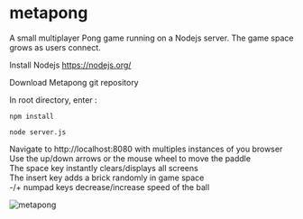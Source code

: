 # metapong

A small multiplayer Pong game running on a Nodejs server. The game space grows as users connect.

Install Nodejs
https://nodejs.org/

Download Metapong git repository

In root directory, enter :

`npm install`

`node server.js`

Navigate to http://localhost:8080 with multiples instances of you browser 
Use the up/down arrows or the mouse wheel to move the paddle  
The space key instantly clears/displays all screens   
The insert key adds a brick randomly in game space  
-/+ numpad keys decrease/increase speed of the ball     


![metapong](https://greduvent.000webhostapp.com/informatique/images/metapong-mini.gif)
